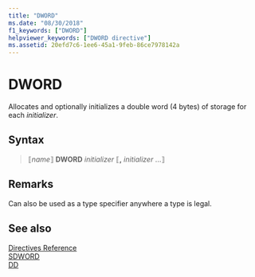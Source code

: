 ```yaml
---
title: "DWORD"
ms.date: "08/30/2018"
f1_keywords: ["DWORD"]
helpviewer_keywords: ["DWORD directive"]
ms.assetid: 20efd7c6-1ee6-45a1-9feb-86ce7978142a
---
```

# DWORD

Allocates and optionally initializes a double word (4 bytes) of storage for each *initializer*.

## Syntax

> ⟦*name*⟧ **DWORD** *initializer* ⟦__,__ *initializer* ...⟧

## Remarks

Can also be used as a type specifier anywhere a type is legal.

## See also

[Directives Reference](../../assembler/masm/directives-reference.md)\
[SDWORD](../../assembler/masm/sdword.md)\
[DD](../../assembler/masm/dd.md)
